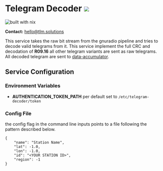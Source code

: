 # Telegram Decoder ![](https://img.shields.io/endpoint?url=https%3A%2F%2Fhydra.hq.c3d2.de%2Fjob%2Fdvb-dump%2Fdecode-server%2Ftelegram-decoder.x86_64-linux%2Fshield)

![built with nix](https://builtwithnix.org/badge.svg)


**Contact:** <hello@tlm.solutions>

This service takes the raw bit stream from the gnuradio pipeline and tries to decode valid telegrams
from it. This service implement the full CRC and decodation of **R09.16** all other telegram variants
are sent as raw telegrams. All decoded telegram are sent to [data-accumulator](https://github.com/tlm-solutions/data-accumulator).


## Service Configuration 


### Environment Variables

- **AUTHENTICATION_TOKEN_PATH** per default set to `/etc/telegram-decoder/token`

### Config File

the config flag in the command line inputs points to a file following the pattern described below.

```
{
    "name": "Station Name",
    "lat": -1.0,
    "lon": -1.0,
    "id": "<YOUR STATION ID>",
    "region": -1
}
```

